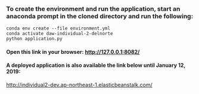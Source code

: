 ### To create the environment and run the application, start an anaconda prompt in the cloned directory and run the following:

`conda env create --file environment.yml`  
`conda activate daw-individual-2-delnorte`  
`python application.py`  


#### Open this link in your browser: http://127.0.0.1:8082/

#### A deployed application is also available the link below until January 12, 2019:  
http://individual2-dev.ap-northeast-1.elasticbeanstalk.com/

